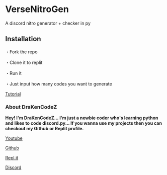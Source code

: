 # VerseNitroGen
A discord nitro generator + checker in py

## Installation

・Fork the repo

・Clone it to replit

・Run it

・Just input how many codes you want to generate

[Tutorial](https://www.youtube.com/c/DraKenCodeZ)

### About DraKenCodeZ

**Hey! I'm DraKenCodeZ... I'm just a newbie coder who's learning python and likes to code discord.py... If you wanna use my projects then you can checkout my Github or Replit profile.**

[Youtube](https://www.youtube.com/c/DraKenCodeZ)

[Github](https://github.com/DraKenCodeZ)

[Repl.it](https://replit.com/@DraKenCodeZ)

[Discord](https://dsc.gg/verseop)


